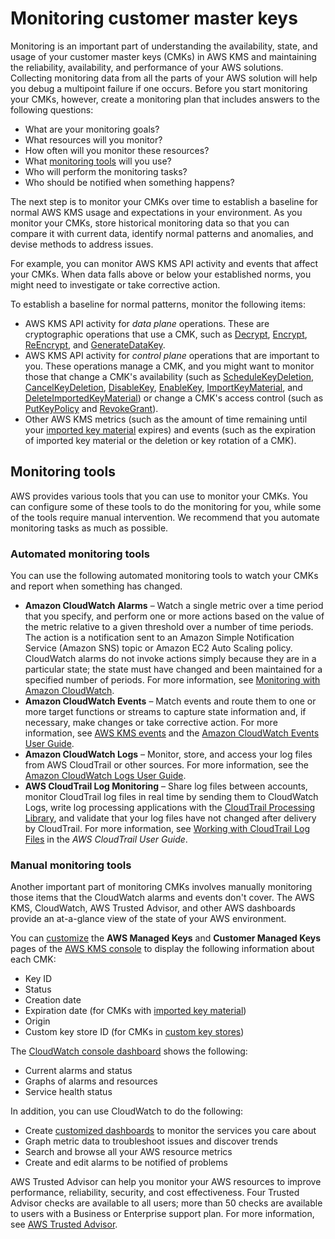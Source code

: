 # Monitoring customer master keys<a name="monitoring-overview"></a>

Monitoring is an important part of understanding the availability, state, and usage of your customer master keys \(CMKs\) in AWS KMS and maintaining the reliability, availability, and performance of your AWS solutions\. Collecting monitoring data from all the parts of your AWS solution will help you debug a multipoint failure if one occurs\. Before you start monitoring your CMKs, however, create a monitoring plan that includes answers to the following questions:
+ What are your monitoring goals?
+ What resources will you monitor?
+ How often will you monitor these resources?
+ What [monitoring tools](#monitoring-tools) will you use?
+ Who will perform the monitoring tasks?
+ Who should be notified when something happens?

The next step is to monitor your CMKs over time to establish a baseline for normal AWS KMS usage and expectations in your environment\. As you monitor your CMKs, store historical monitoring data so that you can compare it with current data, identify normal patterns and anomalies, and devise methods to address issues\.

For example, you can monitor AWS KMS API activity and events that affect your CMKs\. When data falls above or below your established norms, you might need to investigate or take corrective action\.

To establish a baseline for normal patterns, monitor the following items:
+ AWS KMS API activity for *data plane* operations\. These are cryptographic operations that use a CMK, such as [Decrypt](https://docs.aws.amazon.com/kms/latest/APIReference/API_Decrypt.html), [Encrypt](https://docs.aws.amazon.com/kms/latest/APIReference/API_Encrypt.html), [ReEncrypt](https://docs.aws.amazon.com/kms/latest/APIReference/API_ReEncrypt.html), and [GenerateDataKey](https://docs.aws.amazon.com/kms/latest/APIReference/API_GenerateDataKey.html)\.
+ AWS KMS API activity for *control plane* operations that are important to you\. These operations manage a CMK, and you might want to monitor those that change a CMK's availability \(such as [ScheduleKeyDeletion](https://docs.aws.amazon.com/kms/latest/APIReference/API_ScheduleKeyDeletion.html), [CancelKeyDeletion](https://docs.aws.amazon.com/kms/latest/APIReference/API_CancelKeyDeletion.html), [DisableKey](https://docs.aws.amazon.com/kms/latest/APIReference/API_DisableKey.html), [EnableKey](https://docs.aws.amazon.com/kms/latest/APIReference/API_EnableKey.html), [ImportKeyMaterial](https://docs.aws.amazon.com/kms/latest/APIReference/API_ImportKeyMaterial.html), and [DeleteImportedKeyMaterial](https://docs.aws.amazon.com/kms/latest/APIReference/API_DeleteImportedKeyMaterial.html)\) or change a CMK's access control \(such as [PutKeyPolicy](https://docs.aws.amazon.com/kms/latest/APIReference/API_PutKeyPolicy.html) and [RevokeGrant](https://docs.aws.amazon.com/kms/latest/APIReference/API_RevokeGrant.html)\)\.
+ Other AWS KMS metrics \(such as the amount of time remaining until your [imported key material](importing-keys.md) expires\) and events \(such as the expiration of imported key material or the deletion or key rotation of a CMK\)\.

## Monitoring tools<a name="monitoring-tools"></a>

AWS provides various tools that you can use to monitor your CMKs\. You can configure some of these tools to do the monitoring for you, while some of the tools require manual intervention\. We recommend that you automate monitoring tasks as much as possible\.

### Automated monitoring tools<a name="monitoring-tools-automated"></a>

You can use the following automated monitoring tools to watch your CMKs and report when something has changed\.
+ **Amazon CloudWatch Alarms** – Watch a single metric over a time period that you specify, and perform one or more actions based on the value of the metric relative to a given threshold over a number of time periods\. The action is a notification sent to an Amazon Simple Notification Service \(Amazon SNS\) topic or Amazon EC2 Auto Scaling policy\. CloudWatch alarms do not invoke actions simply because they are in a particular state; the state must have changed and been maintained for a specified number of periods\. For more information, see [Monitoring with Amazon CloudWatch](monitoring-cloudwatch.md)\.
+ **Amazon CloudWatch Events** – Match events and route them to one or more target functions or streams to capture state information and, if necessary, make changes or take corrective action\. For more information, see [AWS KMS events](monitoring-cloudwatch.md#kms-events) and the [Amazon CloudWatch Events User Guide](https://docs.aws.amazon.com/AmazonCloudWatch/latest/events/)\.
+ **Amazon CloudWatch Logs** – Monitor, store, and access your log files from AWS CloudTrail or other sources\. For more information, see the [Amazon CloudWatch Logs User Guide](https://docs.aws.amazon.com/AmazonCloudWatch/latest/logs/)\.
+ **AWS CloudTrail Log Monitoring** – Share log files between accounts, monitor CloudTrail log files in real time by sending them to CloudWatch Logs, write log processing applications with the [CloudTrail Processing Library](https://docs.aws.amazon.com/awscloudtrail/latest/userguide/use-the-cloudtrail-processing-library.html), and validate that your log files have not changed after delivery by CloudTrail\. For more information, see [Working with CloudTrail Log Files](https://docs.aws.amazon.com/awscloudtrail/latest/userguide/cloudtrail-working-with-log-files.html) in the *AWS CloudTrail User Guide*\.

### Manual monitoring tools<a name="monitoring-tools-manual"></a>

Another important part of monitoring CMKs involves manually monitoring those items that the CloudWatch alarms and events don't cover\. The AWS KMS, CloudWatch, AWS Trusted Advisor, and other AWS dashboards provide an at\-a\-glance view of the state of your AWS environment\.

You can [customize](viewing-keys-console.md) the **AWS Managed Keys** and **Customer Managed Keys** pages of the [AWS KMS console](https://console.aws.amazon.com/kms) to display the following information about each CMK: 
+ Key ID
+ Status
+ Creation date
+ Expiration date \(for CMKs with [imported key material](importing-keys.md)\)
+ Origin
+ Custom key store ID \(for CMKs in [custom key stores](custom-key-store-overview.md)\)

The [CloudWatch console dashboard](https://console.aws.amazon.com/cloudwatch/home) shows the following:
+ Current alarms and status
+ Graphs of alarms and resources
+ Service health status

In addition, you can use CloudWatch to do the following:
+ Create [customized dashboards](https://docs.aws.amazon.com/AmazonCloudWatch/latest/DeveloperGuide/CloudWatch_Dashboards.html) to monitor the services you care about
+ Graph metric data to troubleshoot issues and discover trends
+ Search and browse all your AWS resource metrics
+ Create and edit alarms to be notified of problems

AWS Trusted Advisor can help you monitor your AWS resources to improve performance, reliability, security, and cost effectiveness\. Four Trusted Advisor checks are available to all users; more than 50 checks are available to users with a Business or Enterprise support plan\. For more information, see [AWS Trusted Advisor](https://aws.amazon.com/premiumsupport/trustedadvisor/)\.